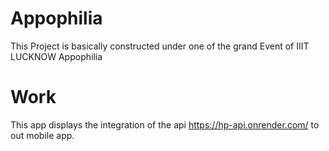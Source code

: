 # Appophilia
This Project is basically constructed under one of the grand Event of IIIT LUCKNOW Appophilia

# Work 
This app displays the integration of the api https://hp-api.onrender.com/ to out mobile app.
